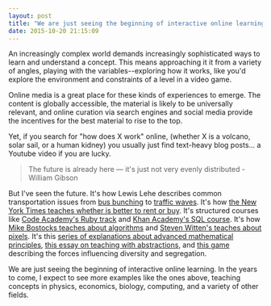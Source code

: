 ```yaml
---
layout: post
title: "We are just seeing the beginning of interactive online learning"
date: 2015-10-20 21:15:09
---
```


An increasingly complex world demands increasingly sophisticated ways to learn and understand a concept. This means approaching it it from a variety of angles, playing with the variables--exploring how it works, like you'd explore the environment and constraints of a level in a video game.

Online media is a great place for these kinds of experiences to emerge. The content is globally accessible, the material is likely to be universally relevant, and online curation via search engines and social media provide the incentives for the best material to rise to the top.

Yet, if you search for "how does X work" online, (whether X is a volcano, solar sail, or a human kidney) you usually just find text-heavy blog posts... a Youtube video if you are lucky.

> The future is already here — it's just not very evenly distributed - William Gibson

But I've seen the future. It's how Lewis Lehe describes common transportation issues from [bus bunching][1] to [traffic waves][2]. It's how [the New York Times teaches whether is better to rent or buy][3]. It's structured courses like [Code Academy's Ruby track][4] and [Khan Academy's SQL course][5]. It's how [Mike Bostocks teaches about algorithms][6] and [Steven Witten's teaches about pixels][7]. It's this [series of explanations about advanced mathematical principles][8], [this essay on teaching with abstractions][9], and [this game][10] describing the forces influencing diversity and segregation.

 [1]: http://setosa.io/bus/
 [2]: http://ww2.kqed.org/lowdown/2013/11/12/traffic-waves/
 [3]: http://www.nytimes.com/interactive/2014/upshot/buy-rent-calculator.html?_r=0
 [4]: https://www.codecademy.com/tracks/ruby
 [5]: https://www.khanacademy.org/computing/computer-programming/sql
 [6]: http://bost.ocks.org/mike/algorithms/
 [7]: http://acko.net/files/gltalks/pixelfactory/online.html#0
 [8]: http://setosa.io/ev/
 [9]: http://worrydream.com/#!2/LadderOfAbstraction
 [10]: http://ncase.me/polygons/

We are just seeing the beginning of interactive online learning. In the years to come, I expect to see more examples like the ones above, teaching concepts in physics, economics, biology, computing, and a variety of other fields.